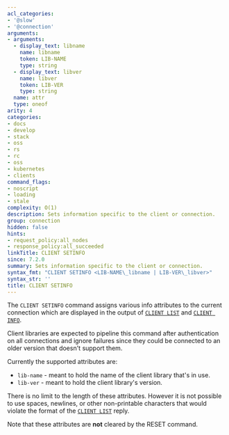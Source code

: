 ```yaml
---
acl_categories:
- '@slow'
- '@connection'
arguments:
- arguments:
  - display_text: libname
    name: libname
    token: LIB-NAME
    type: string
  - display_text: libver
    name: libver
    token: LIB-VER
    type: string
  name: attr
  type: oneof
arity: 4
categories:
- docs
- develop
- stack
- oss
- rs
- rc
- oss
- kubernetes
- clients
command_flags:
- noscript
- loading
- stale
complexity: O(1)
description: Sets information specific to the client or connection.
group: connection
hidden: false
hints:
- request_policy:all_nodes
- response_policy:all_succeeded
linkTitle: CLIENT SETINFO
since: 7.2.0
summary: Sets information specific to the client or connection.
syntax_fmt: "CLIENT SETINFO <LIB-NAME\_libname | LIB-VER\_libver>"
syntax_str: ''
title: CLIENT SETINFO
---
```

The `CLIENT SETINFO` command assigns various info attributes to the current connection which are displayed in the output of [`CLIENT LIST`](/commands/client-list) and [`CLIENT INFO`](/commands/client-info).

Client libraries are expected to pipeline this command after authentication on all connections
and ignore failures since they could be connected to an older version that doesn't support them.

Currently the supported attributes are:
* `lib-name` - meant to hold the name of the client library that's in use.
* `lib-ver` - meant to hold the client library's version.

There is no limit to the length of these attributes. However it is not possible to use spaces, newlines, or other non-printable characters that would violate the format of the [`CLIENT LIST`](/commands/client-list) reply.

Note that these attributes are **not** cleared by the RESET command.
